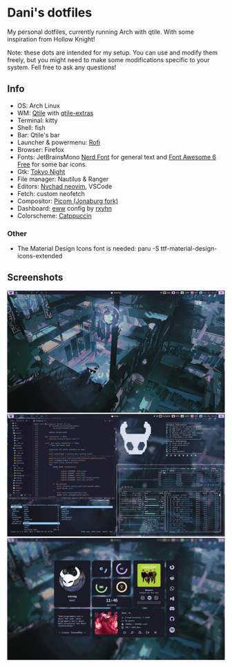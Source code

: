 # Dani's dotfiles
My personal dotfiles, currently running Arch with qtile. With some inspiration from Hollow Knight!

Note: these dots are intended for my setup. You can use and modify them freely, but you might 
need to make some modifications specific to your system. Fell free to ask any questions!

## Info
- OS: Arch Linux 
- WM: [Qtile](https://github.com/qtile/qtile) with [qtile-extras](https://github.com/elParaguayo/qtile-extras)
- Terminal: kitty
- Shell: fish
- Bar: Qtile's bar
- Launcher & powermenu: [Rofi](https://github.com/davatorium/rofi)
- Browser: Firefox
- Fonts: JetBrainsMono [Nerd Font](https://github.com/ryanoasis/nerd-fonts) for general text and [Font Awesome 6 Free](https://fontawesome.com/) for some bar icons. 
- Gtk: [Tokyo Night](https://github.com/koiosdev/Tokyo-Night-Linux/tree/master/usr/share/themes/TokyoNight)
- File manager: Nautilus & Ranger
- Editors: [Nvchad neovim](https://github.com/NvChad/NvChad), VSCode
- Fetch: custom neofetch 
- Compositor: [Picom (Jonaburg fork)](https://github.com/jonaburg/picom)
- Dashboard: [eww](https://github.com/elkowar/eww) config by [rxyhn](https://github.com/rxyhn/bspdots)
- Colorscheme: [Catppuccin](https://github.com/catppuccin/catppuccin)

### Other
- The Material Design Icons font is needed: paru -S ttf-material-design-icons-extended

## Screenshots
![desktop](./screenshots/screenshot1.png)
![code](./screenshots/screenshot2.png)
![eww](./screenshots/screenshot3.png)
